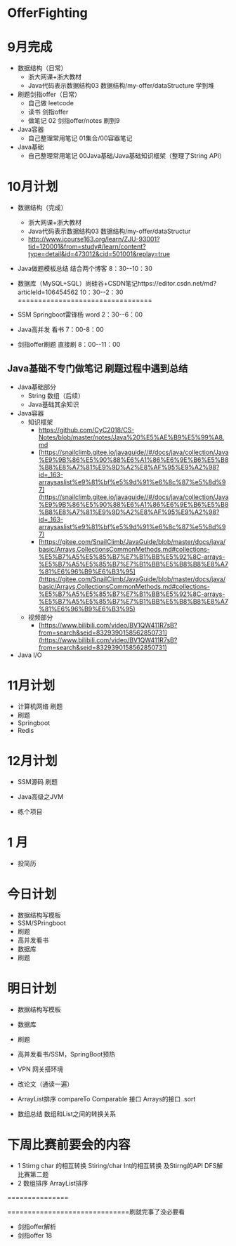 # OfferFighting

# 9月完成
* 数据结构（日常）
	* 浙大网课+浙大教材 
	* Java代码表示数据结构03 数据结构/my-offer/dataStructure 学到堆
* 刷题剑指offer（日常）
	* 自己做 leetcode 
	* 读书 剑指offer
	* 做笔记   02 剑指offer/notes 刷到9
* Java容器
	* 自己整理常用笔记 01集合/00容器笔记   
* Java基础
	* 自己整理常用笔记 00Java基础/Java基础知识框架（整理了String API）   

# 10月计划

* 数据结构（完成）
	* 浙大网课+浙大教材 
	* Java代码表示数据结构03 数据结构/my-offer/dataStructur
	* http://www.icourse163.org/learn/ZJU-93001?tid=120001&from=study#/learn/content?type=detail&id=473012&cid=501001&replay=true

* Java做题模板总结 结合两个博客   8：30--10：30
* 数据库（MySQL+SQL）尚硅谷+CSDN笔记https://editor.csdn.net/md?articleId=106454562  10：30--2：30
=================================
* SSM Springboot雷锋杨  word 2：30--6：00
* Java高并发 看书 7：00-8：00
* 剑指offer刷题  直接刷 8：00--11：00




## Java基础不专门做笔记 刷题过程中遇到总结
* Java基础部分   
	* String 数组（后续）
	* Java基础其余知识
* Java容器 
	* 知识框架 
		* [https://github.com/CyC2018/CS-Notes/blob/master/notes/Java%20%E5%AE%B9%E5%99%A8.md ](https://github.com/CyC2018/CS-Notes/blob/master/notes/Java%20%E5%AE%B9%E5%99%A8.md )
		*  [https://snailclimb.gitee.io/javaguide//#/docs/java/collection/Java%E9%9B%86%E5%90%88%E6%A1%86%E6%9E%B6%E5%B8%B8%E8%A7%81%E9%9D%A2%E8%AF%95%E9%A2%98?id=_163-arraysaslist%e9%81%bf%e5%9d%91%e6%8c%87%e5%8d%97](https://snailclimb.gitee.io/javaguide//#/docs/java/collection/Java%E9%9B%86%E5%90%88%E6%A1%86%E6%9E%B6%E5%B8%B8%E8%A7%81%E9%9D%A2%E8%AF%95%E9%A2%98?id=_163-arraysaslist%e9%81%bf%e5%9d%91%e6%8c%87%e5%8d%97)
		* [https://gitee.com/SnailClimb/JavaGuide/blob/master/docs/java/basic/Arrays,CollectionsCommonMethods.md#collections-%E5%B7%A5%E5%85%B7%E7%B1%BB%E5%92%8C-arrays-%E5%B7%A5%E5%85%B7%E7%B1%BB%E5%B8%B8%E8%A7%81%E6%96%B9%E6%B3%95](https://gitee.com/SnailClimb/JavaGuide/blob/master/docs/java/basic/Arrays,CollectionsCommonMethods.md#collections-%E5%B7%A5%E5%85%B7%E7%B1%BB%E5%92%8C-arrays-%E5%B7%A5%E5%85%B7%E7%B1%BB%E5%B8%B8%E8%A7%81%E6%96%B9%E6%B3%95)
	* 视频部分
		*   [https://www.bilibili.com/video/BV1QW411R7sB?from=search&seid=8329390158562850731](https://www.bilibili.com/video/BV1QW411R7sB?from=search&seid=8329390158562850731)
* Java I/O


# 11月计划
* 计算机网络 刷题
* 刷题
* Springboot
* Redis

# 12月计划
* SSM源码 刷题
* Java高级之JVM

* 练个项目
# 1 月
* 投简历





# 今日计划
* 数据结构写模板
* SSM/SPringboot
* 刷题
* 高并发看书
* 数据库
* 刷题


# 明日计划
* 数据结构写模板
* 数据库
* 刷题
* 高并发看书/SSM，SpringBoot预热

* VPN 网关搭环境
* 改论文（通读一遍）
* ArrayList排序 compareTo Comparable 接口  Arrays的接口 .sort
* 数组总结 数组和List之间的转换关系



# 下周比赛前要会的内容
*  1 Stirng char 的相互转换  Stiring/char Int的相互转换 及Stirng的API DFS解比赛第二题
*  2 数组排序 ArrayList排序

===============

==============================刷就完事了没必要看
* 剑指offer解析
* 剑指offer 18
